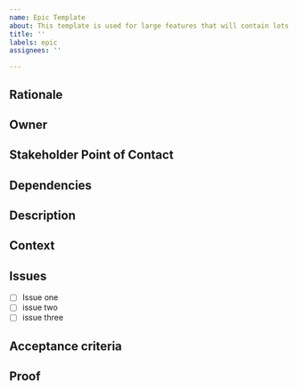```yaml
---
name: Epic Template
about: This template is used for large features that will contain lots of sub issues.
title: ''
labels: epic
assignees: ''

---
```


## Rationale ##

## Owner ##

## Stakeholder Point of Contact ##

## Dependencies ##

## Description ##

## Context ##

## Issues ##

- [ ]  Issue one
- [ ]  issue two
- [ ]  issue three

## Acceptance criteria ##

## Proof ##
